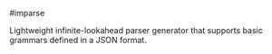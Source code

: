 #imparse

Lightweight infinite-lookahead parser generator that supports basic grammars defined in a JSON format.
